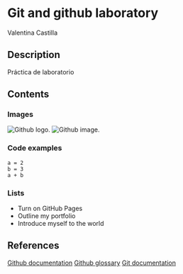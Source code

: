 # Git and github laboratory

Valentina Castilla

## Description

Práctica de laboratorio

## Contents

### Images

![Github logo.](https://avatars.slack-edge.com/2020-11-25/1527503386626_319578f21381f9641cd8_512.png)
![Github image.](https://jvitelli.com/wp-content/uploads/2022/05/github-copilot.jpg)

### Code examples

```
a = 2
b = 3
a + b
```

### Lists

- Turn on GitHub Pages
- Outline my portfolio
- Introduce myself to the world

## References

[Github documentation]([https://git-scm.com/book/en/v2](https://docs.github.com/en))
[Github glossary](https://docs.github.com/en/get-started/learning-about-github/github-glossary)
[Git documentation](https://git-scm.com/doc)

